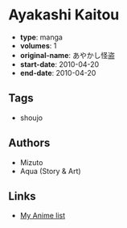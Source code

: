 # Ayakashi Kaitou

-   **type**: manga
-   **volumes**: 1
-   **original-name**: あやかし怪盗
-   **start-date**: 2010-04-20
-   **end-date**: 2010-04-20

## Tags

-   shoujo

## Authors

-   Mizuto
-   Aqua (Story & Art)

## Links

-   [My Anime list](https://myanimelist.net/manga/27781/Ayakashi_Kaitou)
